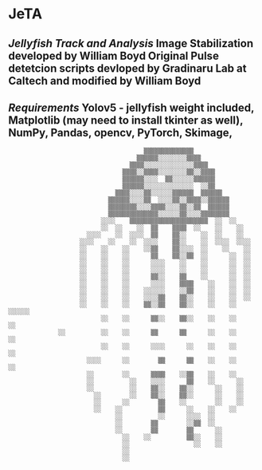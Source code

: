 # JeTA
*Jellyfish Track and Analysis*
Image Stabilization developed by William Boyd
Original Pulse detetcion scripts devloped by Gradinaru Lab at Caltech and modified by William Boyd
---------------------------------------
*Requirements*
Yolov5 - jellyfish weight included, 
Matplotlib (may need to install tkinter as well), 
NumPy, 
Pandas, 
opencv, 
PyTorch, 
Skimage, 
---------------------------------------


                                                                                              
                                          ▒▒▒▒▒▒▒▒▒▒▒▒▒▒                                      
                                        ▒▒▒▒▒▒░░░░░░░░▒▒▒▒                                    
                                      ▒▒▒▒░░░░░░░░░░░░░░▒▒▒▒                                  
                                    ▒▒▒▒░░▒▒▒▒░░░░░░░░▒▒░░▒▒▒▒                                
                                    ▒▒▒▒▒▒░░░░  ▒▒░░░░░░▒▒▒▒▒▒                                
                                    ▒▒▒▒▒▒░░░░░░░░░░░░░░  ░░▒▒                                
                                  ▒▒▒▒░░░░▒▒░░░░░░▒▒▒▒▒▒  ▒▒▒▒▒▒                              
                                ▒▒▒▒▒▒░░░░▒▒  ░░░░▒▒░░▒▒▒▒░░▒▒▒▒▒▒                            
                                ▒▒▒▒▒▒▒▒░░░░▒▒▒▒░░░░▒▒░░▒▒  ▒▒▒▒▒▒                            
                                ▒▒▒▒▒▒▒▒▒▒▒▒▒▒░░░░░░▒▒░░░░▒▒▒▒▒▒▒▒                            
                              ░░░░    ▒▒▒▒▒▒▒▒▒▒▒▒▒▒▒▒▒▒▒▒▒▒  ░░  ░░                          
                              ░░  ░░    ░░  ▒▒    ▒▒▒▒  ░░    ░░    ░░                        
                          ░░░░    ░░  ░░░░  ▒▒    ▒▒░░    ░░  ░░    ░░                        
                        ░░░░    ░░    ░░  ░░░░    ▒▒░░    ░░  ░░░░  ░░░░                      
                        ░░    ░░    ░░    ░░▒▒    ▒▒░░░░  ░░    ░░    ░░                      
                        ░░    ░░    ░░      ▒▒    ▒▒░░▒▒  ░░      ░░  ░░                      
                        ░░    ░░    ░░      ░░░░    ░░    ░░      ░░  ░░                      
                        ░░    ░░    ░░      ░░░░    ░░    ░░      ░░  ░░                      
                        ░░    ░░    ░░      ▒▒░░    ▒▒    ░░      ░░  ░░                      
                        ░░    ░░    ░░      ░░░░    ▒▒▒▒    ░░    ░░  ░░                      
                        ░░    ░░    ░░    ░░░░░░    ░░▒▒    ░░    ░░  ░░                      
                        ░░    ░░    ░░    ░░░░▒▒    ▒▒░░    ░░    ░░  ░░                      
                        ░░    ░░    ░░    ▒▒░░▒▒    ▒▒░░    ░░    ░░    ░░░░░░                
                              ░░    ░░      ▒▒░░    ▒▒░░    ░░    ░░          ░░              
                  ░░          ░░    ░░      ▒▒      ▒▒      ░░    ░░          ░░              
                              ░░    ░░      ░░░░      ░░    ░░    ░░          ░░              
                          ░░░░      ░░        ▒▒      ▒▒    ░░    ░░          ░░              
                          ░░        ░░      ▒▒▒▒    ░░▒▒    ░░    ░░                          
                          ░░          ░░    ░░░░      ▒▒    ░░      ░░                        
                          ░░          ░░    ▒▒░░    ▒▒░░      ░░    ░░                        
                            ░░        ░░    ▒▒░░    ▒▒░░      ░░    ░░                        
                            ░░      ░░        ▒▒    ░░        ░░    ░░                        
                            ░░    ░░          ▒▒      ░░    ░░    ░░                          
                                  ░░          ░░      ░░░░  ░░                                
                                  ░░        ▒▒        ░░▒▒  ░░                                
                                  ░░        ▒▒        ▒▒      ░░                              
                                    ░░    ░░          ▒▒░░    ░░                              
                                    ░░                  ░░    ░░                              
                                    ░░                                                        
                                    ░░                                                        
                                                                                              
                                                                                              
                                                                                              
                                                                                              
                                                                                              
                                                                                              
                                                                                              
                                                                                            
